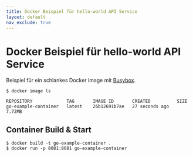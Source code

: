 ```yaml
---
title: Docker Beispiel für hello-world API Service
layout: default
nav_exclude: true
---
```


# Docker Beispiel für hello-world API Service

Beispiel für ein schlankes Docker image mit [Busybox](https://hub.docker.com/_/busybox).

```
$ docker image ls

REPOSITORY             TAG       IMAGE ID       CREATED          SIZE
go-example-container   latest    26b12691b7ae   27 seconds ago   7.72MB
```


## Container Build & Start
```
$ docker build -t go-example-container .
$ docker run -p 8081:8081 go-example-container
```